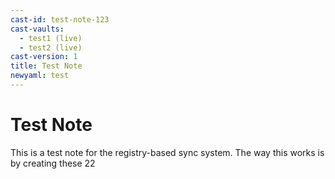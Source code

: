 ```yaml
---
cast-id: test-note-123
cast-vaults:
  - test1 (live)
  - test2 (live)
cast-version: 1
title: Test Note
newyaml: test
---
```


# Test Note

This is a test note for the registry-based sync system. The way this works is by creating these 22